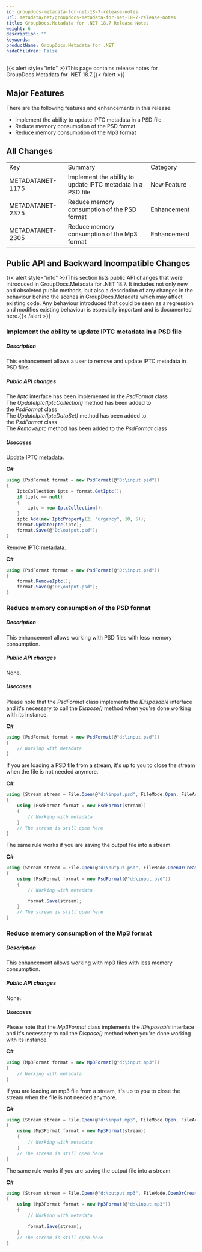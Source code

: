 ```yaml
---
id: groupdocs-metadata-for-net-18-7-release-notes
url: metadata/net/groupdocs-metadata-for-net-18-7-release-notes
title: GroupDocs.Metadata for .NET 18.7 Release Notes
weight: 6
description: ""
keywords: 
productName: GroupDocs.Metadata for .NET
hideChildren: False
---
```

{{< alert style="info" >}}This page contains release notes for GroupDocs.Metadata for .NET 18.7.{{< /alert >}}

## Major Features

There are the following features and enhancements in this release:

*   Implement the ability to update IPTC metadata in a PSD file
*   Reduce memory consumption of the PSD format
*   Reduce memory consumption of the Mp3 format

## All Changes

<table class="confluenceTable"><tbody><tr><td class="confluenceTd">Key</td><td class="confluenceTd">Summary</td><td class="confluenceTd">Category</td></tr><tr><td class="confluenceTd"><span>METADATANET-1175</span></td><td class="confluenceTd"><span>Implement the ability to update IPTC metadata in a PSD file</span></td><td class="confluenceTd"><span>New Feature&nbsp;</span>&nbsp;</td></tr><tr><td class="confluenceTd"><span>METADATANET-2375</span>&nbsp;</td><td class="confluenceTd"><span>Reduce memory consumption of the PSD format&nbsp;</span></td><td class="confluenceTd"><span>Enhancement</span></td></tr><tr><td colspan="1" class="confluenceTd"><span>METADATANET-2305</span></td><td colspan="1" class="confluenceTd"><span>Reduce memory consumption of the Mp3 format&nbsp;</span></td><td colspan="1" class="confluenceTd">Enhancement&nbsp;&nbsp;</td></tr></tbody></table>

## Public API and Backward Incompatible Changes

{{< alert style="info" >}}This section lists public API changes that were introduced in GroupDocs.Metadata for .NET 18.7. It includes not only new and obsoleted public methods, but also a description of any changes in the behaviour behind the scenes in GroupDocs.Metadata which may affect existing code. Any behaviour introduced that could be seen as a regression and modifies existing behaviour is especially important and is documented here.{{< /alert >}}

### Implement the ability to update IPTC metadata in a PSD file 

##### Description

This enhancement allows a user to remove and update IPTC metadata in PSD files

##### Public API changes

The *IIptc* interface has been implemented in the *PsdFormat* class  
The *UpdateIptc(IptcCollection)* method has been added to the *PsdFormat* class  
The *UpdateIptc(IptcDataSet)* method has been added to the *PsdFormat* class  
The *RemoveIptc* method has been added to the *PsdFormat* class

##### Usecases

Update IPTC metadata.

**C#**

```csharp
using (PsdFormat format = new PsdFormat(@"D:\input.psd"))
{
    IptcCollection iptc = format.GetIptc();
    if (iptc == null)
    {
        iptc = new IptcCollection();
    }
    iptc.Add(new IptcProperty(2, "urgency", 10, 5));
    format.UpdateIptc(iptc);
    format.Save(@"D:\output.psd");
}
```

Remove IPTC metadata.

**C#**

```csharp
using (PsdFormat format = new PsdFormat(@"D:\input.psd"))
{
    format.RemoveIptc();
    format.Save(@"D:\output.psd");
}
```

### Reduce memory consumption of the PSD format

##### Description

This enhancement allows working with PSD files with less memory consumption.

##### Public API changes

None.

##### Usecases

Please note that the *PsdFormat* class implements the *IDisposable* interface and it's necessary to call the *Dispose()* method when you're done working with its instance.

**C#**

```csharp
using (PsdFormat format = new PsdFormat(@"d:\input.psd"))
{
    // Working with metadata
}
```

If you are loading a PSD file from a stream, it's up to you to close the stream when the file is not needed anymore.

**C#**

```csharp
using (Stream stream = File.Open(@"d:\input.psd", FileMode.Open, FileAccess.ReadWrite))
{
    using (PsdFormat format = new PsdFormat(stream))
    {
        // Working with metadata
    }
    // The stream is still open here
}
```

The same rule works if you are saving the output file into a stream.

**C#**

```csharp
using (Stream stream = File.Open(@"d:\output.psd", FileMode.OpenOrCreate, FileAccess.ReadWrite))
{
    using (PsdFormat format = new PsdFormat(@"d:\input.psd"))
    {
        // Working with metadata

        format.Save(stream);
    }
    // The stream is still open here
}
```

### Reduce memory consumption of the Mp3 format

##### Description

This enhancement allows working with mp3 files with less memory consumption.

##### Public API changes

None.

##### Usecases

Please note that the *Mp3Format* class implements the *IDisposable* interface and it's necessary to call the *Dispose()* method when you're done working with its instance.

**C#**

```csharp
using (Mp3Format format = new Mp3Format(@"d:\input.mp3"))
{
    // Working with metadata
}
```

If you are loading an mp3 file from a stream, it's up to you to close the stream when the file is not needed anymore.

**C#**

```csharp
using (Stream stream = File.Open(@"d:\input.mp3", FileMode.Open, FileAccess.ReadWrite))
{
    using (Mp3Format format = new Mp3Format(stream))
    {
        // Working with metadata
    }
    // The stream is still open here
}
```

The same rule works if you are saving the output file into a stream.

**C#**

```csharp
using (Stream stream = File.Open(@"d:\output.mp3", FileMode.OpenOrCreate, FileAccess.ReadWrite))
{
    using (Mp3Format format = new Mp3Format(@"d:\input.mp3"))
    {
        // Working with metadata

        format.Save(stream);
    }
    // The stream is still open here
}
```
